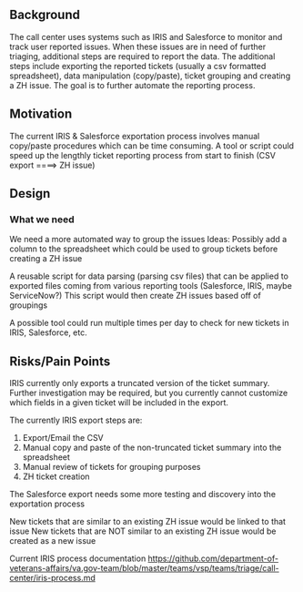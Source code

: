 ## Background
The call center uses systems such as IRIS and Salesforce to monitor and track user reported issues. When these issues are in need of further triaging, additional steps are required to report the data. The additional steps include exporting the reported tickets (usually a csv formatted spreadsheet), data manipulation (copy/paste), ticket grouping and creating a ZH issue. The goal is to further automate the reporting process.

## Motivation
The current IRIS & Salesforce exportation process involves manual copy/paste procedures which can be time consuming.  A tool or script could speed up the lengthly ticket reporting process from start to finish (CSV export ====> ZH issue)

## Design

### What we need
We need a more automated way to group the issues
	Ideas:  Possibly add a column to the spreadsheet which could be used to group tickets before creating a ZH issue

A reusable script for data parsing (parsing csv files) that can be applied to exported files coming from various reporting tools (Salesforce, IRIS, maybe ServiceNow?)
This script would then create ZH issues based off of groupings

A possible tool could run multiple times per day to check for new tickets in IRIS, Salesforce, etc. 

## Risks/Pain Points
IRIS currently only exports a truncated version of the ticket summary. Further investigation may be required, but you currently cannot customize which fields in a given ticket will be included in the export. 

The currently IRIS export steps are:
1. Export/Email the CSV
2. Manual copy and paste of the non-truncated ticket summary into the spreadsheet
3. Manual review of tickets for grouping purposes
4. ZH ticket creation

The Salesforce export needs some more testing and discovery into the exportation process 

New tickets that are similar to an existing ZH issue would be linked to that issue
New tickets that are NOT similar to an existing ZH issue would be created as a new issue

Current IRIS process documentation
https://github.com/department-of-veterans-affairs/va.gov-team/blob/master/teams/vsp/teams/triage/call-center/iris-process.md